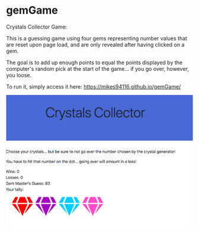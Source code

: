 # gemGame

Crystals Collector Game:
  
  This is a guessing game using four gems representing number values that are reset upon page load, and are only revealed after having 
  clicked on a gem.
  
  The goal is to add up enough points to equal the points displayed by the computer's random pick at the start of the game... if you go 
  over, however, you loose. 
  
 To run it, simply access it here: https://mikes94116.github.io/gemGame/
 
 ![](https://raw.githubusercontent.com/mikes94116/gemGame/master/gemGame%20Screenshot.png?raw=true)
 
 
